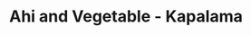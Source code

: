 ---
layout: place
title: Ahi and Vegetable - Kapalama
permalink: /hawaii/honolulu/ahi-and-vegetable-kapalama.html
stateAbbr: HI
stateName: Hawaii
cityName: Honolulu
seo:
  type: restaurant
  links: null
place_id: ChIJc19aMWRuAHwRzzBT-a5wTuw
photos:
  - name: >-
      places/ChIJc19aMWRuAHwRzzBT-a5wTuw/photos/AeeoHcJra9raofQZkMCCYmtVFv0KVOSY6dEJYjsgDNocUGbzYSYJKOBWQeJvXLGE29ZreIiMoMGgfvsZzvqn6sGyYd6394SkwXb3_uJPqtBLHowB6TGYPfCYHdedrJn-zY3QvPEjm-ndWNtQiltHQfFsvZTJmCdV_RQQBQjsXgV60VoZRHxHEjewEMnBpN7rvIf4RjjELq-nsQZGU97_iBNIug_hAYwF_rLeSldMRid7Mw47iC0Jc89V_I7_EULCWgS3ChdGJIt065fY5BltGiAsLhZ41lnJ854QxuAsf8GtUyDp3U9X-JnWynngA_qSH2C5r-8xGHmsSl5SYUotuDe0zlhzdIETg7xuVSpX-Iy32Ce4iKylht-9Opwued72ZIzbwwJf0kd9z55QrWrQCpOkDtQIQntXTBt5Ch4ILMETIu1Qh3GA
    widthPx: 4032
    heightPx: 3024
    authorAttributions:
      - displayName: Marc Hernandez
        uri: https://maps.google.com/maps/contrib/107933907290020310587
        photoUri: >-
          https://lh3.googleusercontent.com/a-/ALV-UjWsotxnJNNrxPh8KpO-NWPAO6beaoRyIYyNonXrAEndeYspC6s4jA=s100-p-k-no-mo
    flagContentUri: >-
      https://www.google.com/local/imagery/report/?cb_client=maps_api_places.places_api&image_key=!1e10!2sCIHM0ogKEICAgICk-qTQkwE&hl=en-US
    googleMapsUri: >-
      https://www.google.com/maps/place//data=!3m4!1e2!3m2!1sCIHM0ogKEICAgICk-qTQkwE!2e10!4m2!3m1!1s0x7c006e64315a5f73:0xec4e70aef95330cf
  - name: >-
      places/ChIJc19aMWRuAHwRzzBT-a5wTuw/photos/AeeoHcI0DeHGMudQu0kQrCfbRHyef5C5AQzgrJpY1nuqvBVDP6Jj8HekY5FAHbRVLGDLShb7OspVXhj5y09dE658TgifdJgMUoE4fnzMJFKSNIDr-SfA1qWPtGcPuBFYTkpvBrQNziCdsR07Hjra0mFG_YpGWQt47wHFsctsvYb4z7qRQc1alaInZMFLhvBSyreFOQwcERNmEP37BH6u5gS2aowGmvk0ZKbmdWO3tSaKfPpEupvpBwd8VAp0-XlpZKvoTrPdiGZSNmoP2ziaiPOq2vq1jyb8RvJCOssmg3_kvvHqVA
    widthPx: 1448
    heightPx: 2048
    authorAttributions:
      - displayName: Ahi and Vegetable - Kapalama
        uri: https://maps.google.com/maps/contrib/110784367758252994933
        photoUri: >-
          https://lh3.googleusercontent.com/a-/ALV-UjXJQ0YYHL8B28UQOeijiELej1KpjDaPsKJHDQvQznBdus3qSvfy=s100-p-k-no-mo
    flagContentUri: >-
      https://www.google.com/local/imagery/report/?cb_client=maps_api_places.places_api&image_key=!1e10!2sAF1QipPfFi-iSZdqTw8OTvOyf6iw6KNGQkSe3F5Xlwvx&hl=en-US
    googleMapsUri: >-
      https://www.google.com/maps/place//data=!3m4!1e2!3m2!1sAF1QipPfFi-iSZdqTw8OTvOyf6iw6KNGQkSe3F5Xlwvx!2e10!4m2!3m1!1s0x7c006e64315a5f73:0xec4e70aef95330cf
  - name: >-
      places/ChIJc19aMWRuAHwRzzBT-a5wTuw/photos/AeeoHcIP0EGU6QRiF1xqaXrnvv6C48TtsGNM_5lm9NPRh0cE8Bv7tC99GtCpygDnzaM_4DSuiyjF1RUB7kefDDt5uqc7q0hU89KI5II0B0z8d1ZeWNP-LZPbozAMPXSUVO6hJsXIVNoke673gvojasD6i1h_6KUFRIOHFNlC8dJlkdjwq76UzCO0snN96gcRGzXm5t-QzyTCKlaxw4EE4wMnqlcY5QLU2QbB98fkW5scI2BuvTkXUpptRTLgt1JMMC1GQRi9sSrdyvoBXZoYGLATMdKsczM8FKHCWaMxnYVxieTX5IvqYHnhlHghdaBG4aemsA2Wj0M6V03tnEI-Lc8ONCNWDJHSbolW_qKLc3-V8a7n6o1Q2k_80z8SWW5FQYK8SUqLYFXl2Ax87fPDlkTJaFrxMf99La-ct7CJqVZHSV8
    widthPx: 3000
    heightPx: 4000
    authorAttributions:
      - displayName: Rachelle Guillory
        uri: https://maps.google.com/maps/contrib/114963435581722859742
        photoUri: >-
          https://lh3.googleusercontent.com/a-/ALV-UjU4uTMMyMVAFMhQQxmgmZLUddBGF5wN5hau3XTkwVcW916lZwmuiw=s100-p-k-no-mo
    flagContentUri: >-
      https://www.google.com/local/imagery/report/?cb_client=maps_api_places.places_api&image_key=!1e10!2sCIHM0ogKEICAgMDIs6-XLw&hl=en-US
    googleMapsUri: >-
      https://www.google.com/maps/place//data=!3m4!1e2!3m2!1sCIHM0ogKEICAgMDIs6-XLw!2e10!4m2!3m1!1s0x7c006e64315a5f73:0xec4e70aef95330cf
  - name: >-
      places/ChIJc19aMWRuAHwRzzBT-a5wTuw/photos/AeeoHcKZm-BbdESrMLsEsFBkNOKXN6V6GEH7Ue38uHOVzyBUyexBj8gpu_km1uuWT0VfCvykdJC7VgknhZO44al6gb1KL_sdrH02Xj8aSeXp2hyv5YgNf2_yny4RNH8taZJQyKJOTdw2uK8MAZD6dBYbi1oNggP6X_u02-_7qrRBr2xlBbJVkx6yjUW-W3TWNmYGMMqpWhEB-5HXGKdI3v0i3Dzr1ijElgQ0BCehLaqAPNj3NqznJF2SZpbRRpGTXY85vGOf1s-EAxS6r-gEe8M_XVyNz-Lm0XFRAdnkZc6gEm40ZuZveOJRliafr867FYDeT408LSzABZ_T0Rpibam4huW7K-5nEzzBtZf9Rl37Yyq07Ea2FJz2mwFgZijgBXwOSN6gkwD-6o6ztw-Fm2DG5wmZAY5obXfMqPrArPVguFnZTA
    widthPx: 4000
    heightPx: 3000
    authorAttributions:
      - displayName: Adele Aoyama - Yamada
        uri: https://maps.google.com/maps/contrib/109011532806552169742
        photoUri: >-
          https://lh3.googleusercontent.com/a-/ALV-UjUhKPxyihKnNsuGO8RytFhBuRvRgi_J7kbQkVNNIi2iukP9ze-gkA=s100-p-k-no-mo
    flagContentUri: >-
      https://www.google.com/local/imagery/report/?cb_client=maps_api_places.places_api&image_key=!1e10!2sCIHM0ogKEICAgID_iOrTfg&hl=en-US
    googleMapsUri: >-
      https://www.google.com/maps/place//data=!3m4!1e2!3m2!1sCIHM0ogKEICAgID_iOrTfg!2e10!4m2!3m1!1s0x7c006e64315a5f73:0xec4e70aef95330cf
  - name: >-
      places/ChIJc19aMWRuAHwRzzBT-a5wTuw/photos/AeeoHcLBXEwut_KHIq3RhGQqBDk5LUY_Pt1omZtyZYnTa4mMnprs8v-pXM_yUUfRihWJ3u8Wy6gVqqCIcr9hPo9c-Q0maTtkxPSfL44yIqjXRxpfy7RbTJH8FwNcQmARJerN0jkCDo0qHCI9qr5BlfP5BlQt67NnIyjBiQkNLDiMnFOQDaDl_Ey5NV2FmxWNvhAapJyWFvUemwlORgiPXiDaP6ql5ygevbQiUKfryJgGGWdIB91QTbaIIzsZ5pzvW65hI1M2PuVzaBsL_UG0os2zff3Vna3yZoIHdcSsu5VtBu6BuQ
    widthPx: 4800
    heightPx: 3201
    authorAttributions:
      - displayName: Ahi and Vegetable - Kapalama
        uri: https://maps.google.com/maps/contrib/110784367758252994933
        photoUri: >-
          https://lh3.googleusercontent.com/a-/ALV-UjXJQ0YYHL8B28UQOeijiELej1KpjDaPsKJHDQvQznBdus3qSvfy=s100-p-k-no-mo
    flagContentUri: >-
      https://www.google.com/local/imagery/report/?cb_client=maps_api_places.places_api&image_key=!1e10!2sAF1QipOUX4ti5Dx_If-IXbDlY3i8cjDADYWW4BIfFP33&hl=en-US
    googleMapsUri: >-
      https://www.google.com/maps/place//data=!3m4!1e2!3m2!1sAF1QipOUX4ti5Dx_If-IXbDlY3i8cjDADYWW4BIfFP33!2e10!4m2!3m1!1s0x7c006e64315a5f73:0xec4e70aef95330cf
  - name: >-
      places/ChIJc19aMWRuAHwRzzBT-a5wTuw/photos/AeeoHcJQRhhNfgOe1hlwSpABnhYqfSKF3rYTJvtD9nIslFWFg8DqzTCytp389OGYLGcUPx9DXISOEPLqjxv9plTWzLE-6OLqHJN9muUMd8oywx0300sgeCI6k2a7_aV7D3RXjPFtRrwLOu3viXdkb61w2ydA5PPXlleBUYpygxBYm97omiGwzI4eJLODr4BYxuQnhRooQUqL6mTw8gjLFuieB51n01i1zYgLoM34yz-91hYTIMJIQKdHWDPOB-76glF_SHXfY0Q5x8-51f7wG-rvVDgE7l2k36u1sOeEskw2Ff4X5z9MK7rB31-EOJu4KP4unGrWVu1wdAdgnOQSY9R_A2IGVI2b53U4F9adww0xQK9yXt6kscRwuomRsSLvmkpuAGglzinEqPt9Ancp0w76ncRrHatNLHq5BHC8rshnzbsv7nrR
    widthPx: 3024
    heightPx: 3024
    authorAttributions:
      - displayName: Ken Kroehler
        uri: https://maps.google.com/maps/contrib/101957790286787103282
        photoUri: >-
          https://lh3.googleusercontent.com/a-/ALV-UjUKXDA1cYAXY_kMFa4Y1zJWF-8_oq4cu2qltkKoKvau2sJPKqz0=s100-p-k-no-mo
    flagContentUri: >-
      https://www.google.com/local/imagery/report/?cb_client=maps_api_places.places_api&image_key=!1e10!2sCIHM0ogKEICAgID749yluwE&hl=en-US
    googleMapsUri: >-
      https://www.google.com/maps/place//data=!3m4!1e2!3m2!1sCIHM0ogKEICAgID749yluwE!2e10!4m2!3m1!1s0x7c006e64315a5f73:0xec4e70aef95330cf
  - name: >-
      places/ChIJc19aMWRuAHwRzzBT-a5wTuw/photos/AeeoHcLAZY347XfiEH_esMQKm9jCxUx6xOMg1S-kSu1ABfjPR6SvmjMo37OvQfZ3RgGbc99e3Eq3NgO68hpje806JcsC6YiFVUdiH2_tO84djunNjt0VABhmdnfbKr2Gd-fkr05iabwp1-WKJNFtjj6weyUzPLh4RWnMf1QHtHw3xPz98CnLiHrvxL3YCrU7GQJBtaYJZzjLFvLyN5bM3TYm7h5vwdHZzinq6dHlzq3MflPKepbuMpBZA4Fs-JxOLit8YfzLL5KLdEReHXJYhVF1XmVhTKaHbbq7g4xHXGEZLzq2WA
    widthPx: 3201
    heightPx: 4800
    authorAttributions:
      - displayName: Ahi and Vegetable - Kapalama
        uri: https://maps.google.com/maps/contrib/110784367758252994933
        photoUri: >-
          https://lh3.googleusercontent.com/a-/ALV-UjXJQ0YYHL8B28UQOeijiELej1KpjDaPsKJHDQvQznBdus3qSvfy=s100-p-k-no-mo
    flagContentUri: >-
      https://www.google.com/local/imagery/report/?cb_client=maps_api_places.places_api&image_key=!1e10!2sAF1QipPCbGUYzb1tY-qKxq7QTQfxztiIJP-0li1c_yqk&hl=en-US
    googleMapsUri: >-
      https://www.google.com/maps/place//data=!3m4!1e2!3m2!1sAF1QipPCbGUYzb1tY-qKxq7QTQfxztiIJP-0li1c_yqk!2e10!4m2!3m1!1s0x7c006e64315a5f73:0xec4e70aef95330cf
  - name: >-
      places/ChIJc19aMWRuAHwRzzBT-a5wTuw/photos/AeeoHcK9_99GFwbio_wi31nU8fzKhtkrhE79qh9OmbLw56rBKSAtEJqVj1umYGKVgmDI6tq0lKeIuvTvcej8JdpINqCHLqojXMEk433piLKuA2Zvs6i86O-WVBg_DPQOrj_dg0tszEEMUVKVmnwxxllWSJk5-nyxpZyc26928XS02RBk3obajULdlZemRRIFX-EQ9JO96YJcB63AJe9hR5to0mg2othWTxDRbpVyp78StfxYhUKYxuZ0UK0mrFT1deNJwPPLWpGFQbNyaYtpNnLRlOmexW4bQTv055aS9iZwoz9WDzSR0ppNlfxcVmUoZIlq91gymUKrxekpITwOvkg5hg0dRl6Q_b8pwsc8G3W4PDyA9z1N1oklrNYNgMG54ESGh9s6nW6ZeB9r8qTC_eLeIW2-m2b145t3hAkFvsTWY0ESyA
    widthPx: 4032
    heightPx: 3024
    authorAttributions:
      - displayName: TeenaSanFran SanFran
        uri: https://maps.google.com/maps/contrib/103512752006601248944
        photoUri: >-
          https://lh3.googleusercontent.com/a-/ALV-UjWwzHdJ1khIEjkq3PKaGGFi4OtmqJusCcLau8U5EzZxA-khBuHPVQ=s100-p-k-no-mo
    flagContentUri: >-
      https://www.google.com/local/imagery/report/?cb_client=maps_api_places.places_api&image_key=!1e10!2sCIHM0ogKEICAgIDXmLD9Rw&hl=en-US
    googleMapsUri: >-
      https://www.google.com/maps/place//data=!3m4!1e2!3m2!1sCIHM0ogKEICAgIDXmLD9Rw!2e10!4m2!3m1!1s0x7c006e64315a5f73:0xec4e70aef95330cf
  - name: >-
      places/ChIJc19aMWRuAHwRzzBT-a5wTuw/photos/AeeoHcKHuw9-JuMMsWZIOrFsM7AusnWzvNlVrLLQEBcpr8wwJmB_4DbFSu5D4Jwl7i5vmBJFfG6RDJsZYd68LQ8D63AQbZSxECYVa3ompqVB3qx6VCTlX2biIAONMt5hKBifGQo4kEqPeAOi8SFcZPlGm6_uhYfNSjM5PeSGr3Q9f17h0VeTNPjyg2pi7r3YK8SZzqCxQ71EL9JIObRtxzGB8X7o1wRh0xDLmgF5VgoONUk9X4yekoBUTbG5HhhjUsZnN47oOVX_0RuBaQsk82T7nQ7yRCBok6h1Yp-RuVCbWbFd8MgCxqZQWYYtEQU4tK9tGeewTn9M2IjFvLl0QLEedGWfB75Yf0N7pUMDsDdY3UcRe55Uqn5BVMx4PQdfuGNo_InU5x9h4RFpAgjASjFADGb88AvZV9MuJ_9zhKnGmeIG1A
    widthPx: 3024
    heightPx: 2125
    authorAttributions:
      - displayName: Ken Kroehler
        uri: https://maps.google.com/maps/contrib/101957790286787103282
        photoUri: >-
          https://lh3.googleusercontent.com/a-/ALV-UjUKXDA1cYAXY_kMFa4Y1zJWF-8_oq4cu2qltkKoKvau2sJPKqz0=s100-p-k-no-mo
    flagContentUri: >-
      https://www.google.com/local/imagery/report/?cb_client=maps_api_places.places_api&image_key=!1e10!2sCIHM0ogKEICAgID74-S2Sw&hl=en-US
    googleMapsUri: >-
      https://www.google.com/maps/place//data=!3m4!1e2!3m2!1sCIHM0ogKEICAgID74-S2Sw!2e10!4m2!3m1!1s0x7c006e64315a5f73:0xec4e70aef95330cf
  - name: >-
      places/ChIJc19aMWRuAHwRzzBT-a5wTuw/photos/AeeoHcJCX6-059EKAD4VGi4s1Xc6GqCKqWT4Ufdyiyh1Tu7vR7yO8oAbAJzz87oz9R6Gbbe1hQUZs4ljNFmJ67aBhF_99CTPcegJdagYgx0paJzEmch609bBWQ1RLPMRAdNK40WbHpyVtkAtC67LhGbVt2Wv5J8XWA__xKekpzXl30CZTXetS3gpGp-SveWYLFDbFQB_CibfxbaXAh9cFfvWd1--LiMWWdqXGkvTnI1hYlMXnT1GmYHkgrts8GuNFklkYAUixbcatmpyDe_10tfUlV-d2OrBi1myXocKv0HBNiw7MA
    widthPx: 3201
    heightPx: 4800
    authorAttributions:
      - displayName: Ahi and Vegetable - Kapalama
        uri: https://maps.google.com/maps/contrib/110784367758252994933
        photoUri: >-
          https://lh3.googleusercontent.com/a-/ALV-UjXJQ0YYHL8B28UQOeijiELej1KpjDaPsKJHDQvQznBdus3qSvfy=s100-p-k-no-mo
    flagContentUri: >-
      https://www.google.com/local/imagery/report/?cb_client=maps_api_places.places_api&image_key=!1e10!2sAF1QipOqy3jD0AXGNQBxKrd6WlA41rt1I2B3kRFhtf0M&hl=en-US
    googleMapsUri: >-
      https://www.google.com/maps/place//data=!3m4!1e2!3m2!1sAF1QipOqy3jD0AXGNQBxKrd6WlA41rt1I2B3kRFhtf0M!2e10!4m2!3m1!1s0x7c006e64315a5f73:0xec4e70aef95330cf
address: 1210 Dillingham Blvd, Honolulu, HI 96817, USA
street: 1210 Dillingham Blvd
city: Honolulu
state: HI
zip: '96817'
country: USA
neighborhood: Kalihi - Palama
latitude: '21.323641'
longitude: '-157.874026'
accessibility_options:
  wheelchairAccessibleParking: true
  wheelchairAccessibleEntrance: true
  wheelchairAccessibleRestroom: true
  wheelchairAccessibleSeating: true
business_status: OPERATIONAL
name: Ahi and Vegetable - Kapalama
google_maps_links:
  directionsUri: >-
    https://www.google.com/maps/dir//''/data=!4m7!4m6!1m1!4e2!1m2!1m1!1s0x7c006e64315a5f73:0xec4e70aef95330cf!3e0
  placeUri: https://maps.google.com/?cid=17027671137944023247
  writeAReviewUri: >-
    https://www.google.com/maps/place//data=!4m3!3m2!1s0x7c006e64315a5f73:0xec4e70aef95330cf!12e1
  reviewsUri: >-
    https://www.google.com/maps/place//data=!4m4!3m3!1s0x7c006e64315a5f73:0xec4e70aef95330cf!9m1!1b1
  photosUri: >-
    https://www.google.com/maps/place//data=!4m3!3m2!1s0x7c006e64315a5f73:0xec4e70aef95330cf!10e5
primary_type: Seafood Restaurant
opening_hours:
  regular: null
  current: null
secondary_opening_hours:
  regular:
    weekdayDescriptions: null
    type: null
  current:
    weekdayDescriptions: null
    type: null
phone: null
price_level: null
price_range: null
rating: null
rating_count: 0
website: null
description: >-
  Discover Ahi and Vegetable in Honolulu, HI$$$Ahi and Vegetable - Kapalama in
  Honolulu, HI, stands out as a convenient counter-serve spot nestled in the
  Kapalama Shopping Center, ideal for those craving fresh Japanese-inspired
  dishes. The menu highlights a range of poke, sashimi, and bento options,
  appealing to seafood enthusiasts with its emphasis on quality and variety. It
  also caters to diverse dietary needs, including gluten-free and vegetarian
  choices, making it a versatile destination for a quick yet satisfying meal.
  For anyone exploring sushi restaurants near Honolulu, this location offers a
  welcoming atmosphere with flavorful selections that emphasize fresh
  ingredients and thoughtful preparation.
generative_summary: >-
  Discover Ahi and Vegetable in Honolulu, HI$$$Ahi and Vegetable - Kapalama in
  Honolulu, HI, stands out as a convenient counter-serve spot nestled in the
  Kapalama Shopping Center, ideal for those craving fresh Japanese-inspired
  dishes. The menu highlights a range of poke, sashimi, and bento options,
  appealing to seafood enthusiasts with its emphasis on quality and variety. It
  also caters to diverse dietary needs, including gluten-free and vegetarian
  choices, making it a versatile destination for a quick yet satisfying meal.
  For anyone exploring sushi restaurants near Honolulu, this location offers a
  welcoming atmosphere with flavorful selections that emphasize fresh
  ingredients and thoughtful preparation.
generative_disclosure: Summarized by AI using the Grok-3-Mini model.
reviews: null
review_summary: >-
  What Customers Are Saying$$$Visitors often praise this seafood spot for its
  incredibly fresh sashimi and tasty sushi bentos, making it a solid pick for
  anyone hunting for reliable Japanese flavors. The all-you-can-eat options
  stand out for their wide array of dishes, paired with friendly service and
  prices that feel just right for the value. While some folks note that things
  can get a little slow during busy times, it doesn't overshadow the overall
  enjoyable vibe and generous portions. If you're on the hunt for top-rated
  sushi places nearby, this restaurant delivers a satisfying experience that's
  worth checking out, blending affordability with authentic tastes that keep
  people coming back.
review_disclosure: Summarized by AI using the Grok-3-Mini model.
parking_options: null
payment_options: null
allow_dogs: null
curbside_pickup: null
delivery: null
dine_in: null
good_for_children: null
good_for_groups: null
good_for_sports: null
live_music: null
menu_for_children: null
outdoor_seating: null
reservable: null
restroom: null
serves_beer: null
serves_breakfast: null
serves_brunch: null
serves_cocktails: null
serves_coffee: null
serves_dinner: null
serves_dessert: null
serves_lunch: null
serves_vegetarian_food: null
serves_wine: null
takeout: null
update_category: pro
places_description: null

---